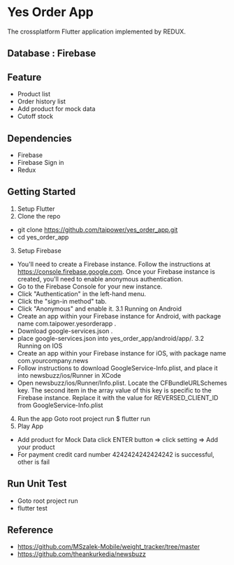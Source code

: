 # Yes Order App

The crossplatform Flutter application implemented by REDUX.

## Database : Firebase

## Feature
- Product list
- Order history list
- Add product for mock data
- Cutoff stock

## Dependencies
- Firebase
- Firebase Sign in
- Redux

## Getting Started
1. Setup Flutter
2. Clone the repo
- git clone https://github.com/taipower/yes_order_app.git
- cd yes_order_app
3. Setup Firebase
- You'll need to create a Firebase instance. Follow the instructions at https://console.firebase.google.com.
Once your Firebase instance is created, you'll need to enable anonymous authentication.
- Go to the Firebase Console for your new instance.
- Click "Authentication" in the left-hand menu.
- Click the "sign-in method" tab.
- Click "Anonymous" and enable it.
3.1 Running on Android
- Create an app within your Firebase instance for Android, with package name com.taipower.yesorderapp .
- Download google-services.json . 
- place google-services.json into yes_order_app/android/app/.
3.2 Running on IOS
- Create an app within your Firebase instance for iOS, with package name com.yourcompany.news
- Follow instructions to download GoogleService-Info.plist, and place it into newsbuzz/ios/Runner in XCode
- Open newsbuzz/ios/Runner/Info.plist. Locate the CFBundleURLSchemes key. The second item in the array value of this key is specific to the Firebase instance. Replace it with the value for REVERSED_CLIENT_ID from GoogleService-Info.plist
4. Run the app
Goto root project run
$ flutter run
5. Play App
- Add product for Mock Data click ENTER button => click setting => Add your product
- For payment credit card number 4242424242424242 is successful, other is fail

## Run Unit Test
- Goto root project run
- flutter test

## Reference
- https://github.com/MSzalek-Mobile/weight_tracker/tree/master
- https://github.com/theankurkedia/newsbuzz


